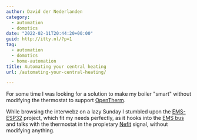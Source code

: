 ```yaml
---
author: David der Nederlanden
category:
  - automation
  - domotics
date: "2022-02-11T20:44:20+00:00"
guid: http://itty.nl/?p=1
tag:
  - automation
  - domotics
  - home-automation
title: Automating your central heating
url: /automating-your-central-heating/

---
```

For some time I was looking for a solution to make my boiler "smart" without modifying the thermostat to support [OpenTherm](https://nl.wikipedia.org/wiki/OpenTherm).

While browsing the interwebz on a lazy Sunday I stumbled upon the [EMS-ESP32](https://github.com/emsesp/EMS-ESP32) project, which fit my needs perfectly, as it hooks into the [EMS bus](https://bbqkees-electronics.nl/how-does-it-work/) and talks with the thermostat in the propietary [Nefit](https://www.nefit-bosch.nl/) signal, without modifying anything.
